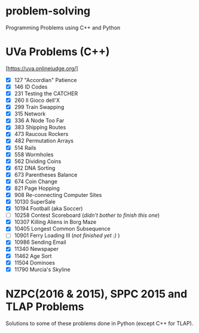 # problem-solving
Programming Problems using C++ and Python
# UVa Problems (C++)
[https://uva.onlinejudge.org/]
- [x] 127 "Accordian" Patience
- [x] 146 ID Codes
- [x] 231 Testing the CATCHER
- [x] 260 Il Gioco dell'X
- [x] 299 Train Swapping
- [x] 315 Network
- [x] 336 A Node Too Far
- [x] 383 Shipping Routes
- [x] 473 Raucous Rockers
- [x] 482 Permutation Arrays
- [x] 514 Rails
- [x] 558 Wormholes
- [x] 562 Dividing Coins
- [x] 612 DNA Sorting
- [x] 673 Parentheses Balance
- [x] 674 Coin Change
- [x] 821 Page Hopping
- [x] 908 Re-connecting Computer Sites
- [x] 10130 SuperSale
- [x] 10194 Football (aka Soccer)
- [ ] 10258 Contest Scoreboard (<i>didn't bother to finish this one</i>)
- [x] 10307 Killing Aliens in Borg Maze
- [x] 10405 Longest Common Subsequence
- [ ] 10901 Ferry Loading III (<i>not finished yet :) </i>)
- [x] 10986 Sending Email
- [x] 11340 Newspaper
- [x] 11462 Age Sort
- [x] 11504 Dominoes
- [x] 11790 Murcia's Skyline

# NZPC(2016 & 2015), SPPC 2015 and TLAP Problems 
Solutions to some of these problems done in Python (except C++ for TLAP).
